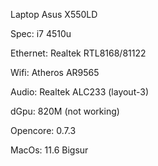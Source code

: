 Laptop Asus X550LD

Spec: i7 4510u

Ethernet: Realtek RTL8168/81122

Wifi: Atheros AR9565

Audio: Realtek ALC233 (layout-3)

dGpu: 820M (not working)

Opencore: 0.7.3

MacOs: 11.6 Bigsur
